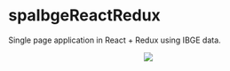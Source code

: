 # spaIbgeReactRedux
 Single page application in React + Redux using IBGE data.

 <div align="center">
    <img src="https://user-images.githubusercontent.com/64506852/212786596-58f68f80-f67c-46da-b563-dd19365b242b.png"/>
</div>
